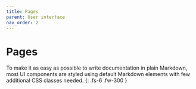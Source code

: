 ```yaml
---
title: Pages
parent: User interface
nav_order: 2
---
```


# Pages
To make it as easy as possible to write documentation in plain Markdown, most UI components are styled using default Markdown elements with few additional CSS classes needed.
{: .fs-6 .fw-300 }